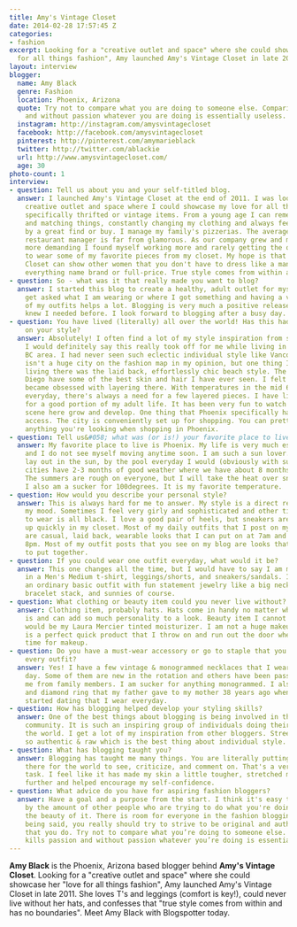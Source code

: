 ```yaml
---
title: Amy's Vintage Closet
date: 2014-02-28 17:57:45 Z
categories:
- fashion
excerpt: Looking for a "creative outlet and space" where she could showcase her "love
  for all things fashion", Amy launched Amy's Vintage Closet in late 2011.
layout: interview
blogger:
  name: Amy Black
  genre: Fashion
  location: Phoenix, Arizona
  quote: Try not to compare what you are doing to someone else. Comparison kills passion
    and without passion whatever you are doing is essentially useless.
  instagram: http://instagram.com/amysvintagecloset
  facebook: http://facebook.com/amysvintagecloset
  pinterest: http://pinterest.com/amymarieblack
  twitter: http://twitter.com/ablackie
  url: http://www.amysvintagecloset.com/
  age: 30
photo-count: 1
interview:
- question: Tell us about you and your self-titled blog.
  answer: I launched Amy's Vintage Closet at the end of 2011. I was looking for a
    creative outlet and space where I could showcase my love for all things fashion,
    specifically thrifted or vintage items. From a young age I can remember mixing
    and matching things, constantly changing my clothing and always feeling excited
    by a great find or buy. I manage my family's pizzerias. The average day for a
    restaurant manager is far from glamorous. As our company grew and my job became
    more demanding I found myself working more and rarely getting the opportunity
    to wear some of my favorite pieces from my closet. My hope is that Amy's Vintage
    Closet can show other women that you don't have to dress like a mannequin or buy
    everything name brand or full-price. True style comes from within and has no boundaries.
- question: So - what was it that really made you want to blog?
  answer: I started this blog to create a healthy, adult outlet for myself. I often
    get asked what I am wearing or where I got something and having a visual database
    of my outfits helps a lot. Blogging is very much a positive release that I never
    knew I needed before. I look forward to blogging after a busy day.
- question: You have lived (literally) all over the world! Has this had an influence
    on your style?
  answer: Absolutely! I often find a lot of my style inspiration from street style.
    I would definitely say this really took off for me while living in the Vancouver,
    BC area. I had never seen such eclectic individual style like Vancouver. San Diego
    isn't a huge city on the fashion map in my opinion, but one thing I loved about
    living there was the laid back, effortlessly chic beach style. The women in San
    Diego have some of the best skin and hair I have ever seen. I felt like I really
    became obsessed with layering there. With temperatures in the mid 60's & 70's
    everyday, there's always a need for a few layered pieces. I have lived in Phoenix
    for a good portion of my adult life. It has been very fun to watch the fashion
    scene here grow and develop. One thing that Phoenix specifically has is store
    access. The city is conveniently set up for shopping. You can pretty much find
    anything you're looking when shopping in Phoenix.
- question: Tell us&#058; what was (or is!) your favorite place to live?
  answer: My favorite place to live is Phoenix. My life is very much established here
    and I do not see myself moving anytime soon. I am such a sun lover. If I could
    lay out in the sun, by the pool everyday I would (obviously with sunscreen). Most
    cities have 2-3 months of good weather where we have about 8 months of heaven.
    The summers are rough on everyone, but I will take the heat over snow any day.
    I also am a sucker for 100degrees. It is my favorite temperature.
- question: How would you describe your personal style?
  answer: This is always hard for me to answer. My style is a direct reflection of
    my mood. Sometimes I feel very girly and sophisticated and other times all I want
    to wear is all black. I love a good pair of heels, but sneakers are also adding
    up quickly in my closet. Most of my daily outfits that I post on my Instagram
    are casual, laid back, wearable looks that I can put on at 7am and last until
    8pm. Most of my outfit posts that you see on my blog are looks that I have time
    to put together.
- question: If you could wear one outfit everyday, what would it be?
  answer: This one changes all the time, but I would have to say I am most comfortable
    in a Men's Medium t-shirt, leggings/shorts, and sneakers/sandals. I love mixing
    an ordinary basic outfit with fun statement jewelry like a big necklace, multiple
    bracelet stack, and sunnies of course.
- question: What clothing or beauty item could you never live without?
  answer: Clothing item, probably hats. Hats come in handy no matter what the season
    is and can add so much personality to a look. Beauty item I cannot live without
    would be my Laura Mercier tinted moisturizer. I am not a huge makeup fan so this
    is a perfect quick product that I throw on and run out the door when I don’t have
    time for makeup.
- question: Do you have a must-wear accessory or go to staple that you include in
    every outfit?
  answer: Yes! I have a few vintage & monogrammed necklaces that I wear almost every
    day. Some of them are new in the rotation and others have been passed down to
    me from family members. I am sucker for anything monogrammed. I also wear a ruby
    and diamond ring that my father gave to my mother 38 years ago when they first
    started dating that I wear everyday.
- question: How has blogging helped develop your styling skills?
  answer: One of the best things about blogging is being involved in the blogging
    community. It is such an inspiring group of individuals doing their thing across
    the world. I get a lot of my inspiration from other bloggers. Street-style is
    so authentic & raw which is the best thing about individual style.
- question: What has blogging taught you?
  answer: Blogging has taught me many things. You are literally putting yourself out
    there for the world to see, criticize, and comment on. That's a very intimidating
    task. I feel like it has made my skin a little tougher, stretched my comfort zone
    further and helped encourage my self-confidence.
- question: What advice do you have for aspiring fashion bloggers?
  answer: Have a goal and a purpose from the start. I think it's easy to get overwhelmed
    by the amount of other people who are trying to do what you're doing, but that's
    the beauty of it. There is room for everyone in the fashion blogging world. That
    being said, you really should try to strive to be original and authentic in all
    that you do. Try not to compare what you’re doing to someone else. Comparison
    kills passion and without passion whatever you’re doing is essentially useless.
---
```


**Amy Black** is the Phoenix, Arizona based blogger behind **Amy's Vintage Closet**. Looking for a "creative outlet and space" where she could showcase her "love for all things fashion", Amy launched Amy's Vintage Closet in late 2011. She loves T's and leggings (comfort is key!), could never live without her hats, and confesses that "true style comes from within and has no boundaries". Meet Amy Black with Blogspotter today.
  